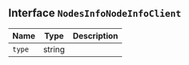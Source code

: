 ## Interface `NodesInfoNodeInfoClient`

| Name | Type | Description |
| - | - | - |
| `type` | string | &nbsp; |
